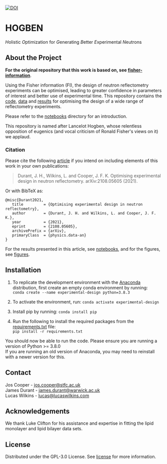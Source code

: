 [![DOI](https://zenodo.org/badge/366323997.svg)](https://zenodo.org/badge/latestdoi/366323997)

# HOGBEN
*H*olistic *O*ptimization for *G*enerating *B*etter *E*xperimental *N*eutrons

## About the Project
**For the original repository that this work is based on, see [fisher-information](https://github.com/James-Durant/fisher-information)**.

Using the Fisher information (FI), the design of neutron reflectometry experiments can be optimised, leading to greater confidence in parameters of interest and better use of experimental time. This repository contains the [code](/experimental-design), [data](/experimental-design/data) and [results](/experimental-design/results) for optimising the design of a wide range of reflectometry experiments.

Please refer to the [notebooks](/notebooks) directory for an introduction.


This repository is named after Lancelot Hogben, whose relentless opposition of eugenics (and vocal criticism of Ronald Fisher's views on it) we applaud.

### Citation
Please cite the following [article](https://arxiv.org/abs/2108.05605) if you intend on including elements of this work in your own publications:
> Durant, J. H., Wilkins, L. and Cooper, J. F. K. Optimising experimental design in neutron reflectometry. arXiv:2108.05605 (2021).

Or with BibTeX as:
```
@misc{Durant2021,
   title         = {Optimising experimental design in neutron reflectometry}, 
   author        = {Durant, J. H. and Wilkins, L. and Cooper, J. F. K.},
   year          = {2021},
   eprint        = {2108.05605},
   archivePrefix = {arXiv},
   primaryClass  = {physics.data-an}
}
```

For the results presented in this article, see [notebooks](/notebooks), and for the figures, see [figures](/figures).

## Installation
1. To replicate the development environment with the [Anaconda](https://www.anaconda.com/products/individual) distribution, first create an empty conda environment by running: <br /> ```conda create --name experimental-design python=3.8.3```

2. To activate the environment, run: ```conda activate experimental-design```

3. Install pip by running: ```conda install pip```

4. Run the following to install the required packages from the [requirements.txt](/requirements.txt) file: <br />
   ```pip install -r requirements.txt```

You should now be able to run the code. Please ensure you are running a version of Python >= 3.8.0 \
If you are running an old version of Anaconda, you may need to reinstall with a newer version for this.

## Contact
Jos Cooper - jos.cooper@stfc.ac.uk \
James Durant - james.durant@warwick.ac.uk \
Lucas Wilkins - lucas@lucaswilkins.com

## Acknowledgements
We thank Luke Clifton for his assistance and expertise in fitting the lipid monolayer and lipid bilayer data sets.

## License
Distributed under the GPL-3.0 License. See [license](/LICENSE) for more information.
